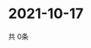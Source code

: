 # 2021-10-17
  共 0条

  <!-- BEGIN -->
  <!-- 最后更新时间Sun Oct 17 2021 19:02:29 GMT+0000 (Coordinated Universal Time) -->
  
  <!-- END -->
  
  